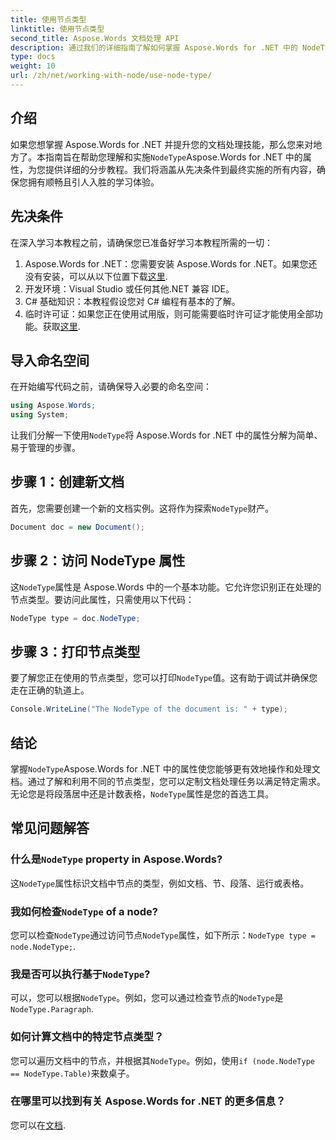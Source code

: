 ```yaml
---
title: 使用节点类型
linktitle: 使用节点类型
second_title: Aspose.Words 文档处理 API
description: 通过我们的详细指南了解如何掌握 Aspose.Words for .NET 中的 NodeType 属性。非常适合希望提高文档处理技能的开发人员。
type: docs
weight: 10
url: /zh/net/working-with-node/use-node-type/
---
```

## 介绍

如果您想掌握 Aspose.Words for .NET 并提升您的文档处理技能，那么您来对地方了。本指南旨在帮助您理解和实施`NodeType`Aspose.Words for .NET 中的属性，为您提供详细的分步教程。我们将涵盖从先决条件到最终实施的所有内容，确保您拥有顺畅且引人入胜的学习体验。

## 先决条件

在深入学习本教程之前，请确保您已准备好学习本教程所需的一切：

1.  Aspose.Words for .NET：您需要安装 Aspose.Words for .NET。如果您还没有安装，可以从以下位置下载[这里](https://releases.aspose.com/words/net/).
2. 开发环境：Visual Studio 或任何其他.NET 兼容 IDE。
3. C# 基础知识：本教程假设您对 C# 编程有基本的了解。
4. 临时许可证：如果您正在使用试用版，则可能需要临时许可证才能使用全部功能。获取[这里](https://purchase.aspose.com/temporary-license/).

## 导入命名空间

在开始编写代码之前，请确保导入必要的命名空间：

```csharp
using Aspose.Words;
using System;
```

让我们分解一下使用`NodeType`将 Aspose.Words for .NET 中的属性分解为简单、易于管理的步骤。

## 步骤 1：创建新文档

首先，您需要创建一个新的文档实例。这将作为探索`NodeType`财产。

```csharp
Document doc = new Document();
```

## 步骤 2：访问 NodeType 属性

这`NodeType`属性是 Aspose.Words 中的一个基本功能。它允许您识别正在处理的节点类型。要访问此属性，只需使用以下代码：

```csharp
NodeType type = doc.NodeType;
```

## 步骤 3：打印节点类型

要了解您正在使用的节点类型，您可以打印`NodeType`值。这有助于调试并确保您走在正确的轨道上。

```csharp
Console.WriteLine("The NodeType of the document is: " + type);
```

## 结论

掌握`NodeType`Aspose.Words for .NET 中的属性使您能够更有效地操作和处理文档。通过了解和利用不同的节点类型，您可以定制文档处理任务以满足特定需求。无论您是将段落居中还是计数表格，`NodeType`属性是您的首选工具。

## 常见问题解答

### 什么是`NodeType` property in Aspose.Words?

这`NodeType`属性标识文档中节点的类型，例如文档、节、段落、运行或表格。

### 我如何检查`NodeType` of a node?

您可以检查`NodeType`通过访问节点`NodeType`属性，如下所示：`NodeType type = node.NodeType;`.

### 我是否可以执行基于`NodeType`?

可以，您可以根据`NodeType`。例如，您可以通过检查节点的`NodeType`是`NodeType.Paragraph`.

### 如何计算文档中的特定节点类型？

您可以遍历文档中的节点，并根据其`NodeType`。例如，使用`if (node.NodeType == NodeType.Table)`来数桌子。

### 在哪里可以找到有关 Aspose.Words for .NET 的更多信息？

您可以在[文档](https://reference.aspose.com/words/net/).